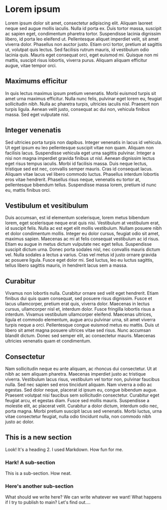 # Lorem ipsum 
Lorem ipsum dolor sit amet, consectetur adipiscing elit. Aliquam laoreet neque sed augue mollis iaculis. Nulla id porta ex. Duis tortor massa, suscipit ac sapien eget, condimentum pharetra tortor. Suspendisse lacinia dignissim libero, id porta leo eleifend ut. Pellentesque aliquet imperdiet velit, sit amet viverra dolor. Phasellus non auctor justo. Etiam orci tortor, pretium at sagittis ut, volutpat quis lectus. Sed facilisis rutrum mauris, id vestibulum odio lacinia quis. Mauris eget consequat orci, eget euismod mi. Quisque non mi mattis, suscipit risus lobortis, viverra purus. Aliquam aliquam efficitur augue, vitae tempor orci.
## Maximums efficitur
In quis lectus maximus ipsum pretium venenatis. Morbi euismod turpis sit amet urna maximus efficitur. Nulla nunc felis, pulvinar eget lorem eu, feugiat sollicitudin nibh. Nulla ac pharetra turpis, ultricies iaculis nisl. Praesent non turpis ligula. Aenean velit justo, consequat ac dui non, vehicula finibus massa. Sed eget vulputate nisl.
## Integer venenatis
Sed ultricies porta turpis non dapibus. Integer venenatis in lacus id vehicula. Ut eget ipsum eu leo pellentesque suscipit vitae non quam. Aliquam non facilisis lacus. Suspendisse vehicula eget urna sagittis pulvinar. Integer a nisi non magna imperdiet gravida finibus ut nisl. Aenean dignissim lectus eget risus tempus iaculis. Morbi id facilisis massa. Duis neque lectus, tristique sed est nec, convallis semper mauris. Cras id consequat lacus. Aliquam vitae lacus vel libero commodo luctus. Phasellus interdum lobortis eros vitae hendrerit. Phasellus risus neque, venenatis eu tortor at, pellentesque bibendum tellus. Suspendisse massa lorem, pretium id nunc eu, mattis finibus orci.
## Vestibulum et vesitibulum
Duis accumsan, est id elementum scelerisque, lorem metus bibendum lorem, eget scelerisque neque erat quis nisi. Vestibulum at vestibulum erat, id suscipit felis. Nulla ac est eget elit mollis vestibulum. Nullam posuere nibh et dolor condimentum mollis. Integer eu dolor cursus, feugiat odio sit amet, maximus sapien. Maecenas ac mi at felis consequat vestibulum ac id risus. Etiam eu augue in metus dictum vulputate nec eget tellus. Suspendisse suscipit dictum urna. Donec porta sodales nisl, nec convallis mauris dictum vel. Nulla sodales a lectus a varius. Cras vel metus id justo ornare gravida ac posuere ligula. Fusce eget dolor mi. Sed luctus, leo eu luctus sagittis, tellus libero sagittis mauris, in hendrerit lacus sem a massa.
## Curabitur
Vivamus non lobortis nulla. Curabitur ornare sed velit eget hendrerit. Etiam finibus dui quis quam consequat, sed posuere risus dignissim. Fusce et lacus ullamcorper, pretium erat quis, viverra dolor. Maecenas in lectus cursus, ullamcorper nisl et, interdum dolor. Fusce fringilla lobortis risus a interdum. Vivamus vestibulum ullamcorper eleifend. Maecenas ultrices, ligula et commodo elementum, augue arcu pulvinar urna, sit amet viverra turpis neque a orci. Pellentesque congue euismod metus eu mattis. Duis ut libero sit amet magna posuere ultrices vitae sed risus. Nunc accumsan blandit dictum. Donec sed semper elit, ac consectetur mauris. Maecenas ultricies venenatis quam et condimentum.
## Consectetur
Nam sollicitudin neque eu ante aliquam, ac rhoncus dui consectetur. Ut at nibh ac sem aliquam pharetra. Maecenas imperdiet justo ac tristique viverra. Vestibulum lacus risus, vestibulum vel tortor non, pulvinar faucibus nulla. Sed nec sapien sed eros tincidunt aliquam. Nam viverra a odio ac egestas. Sed dolor neque, placerat id ipsum eu, congue bibendum augue. Praesent volutpat nisi faucibus sem sollicitudin consectetur. Curabitur eget feugiat arcu, et egestas diam. Fusce sed mollis mauris. Suspendisse a molestie elit, ac placerat velit. Curabitur a dolor dictum, interdum odio nec, porta magna. Morbi pretium suscipit lacus sed venenatis. Morbi luctus, urna vitae consectetur feugiat, nulla odio tincidunt nulla, non commodo nibh justo ac dolor.
## This is a new section
Look! It's a heading 2. I used Markdown. How fun for me.
### Hark! A sub-section
This is a sub-section. How neat.
### Here's another sub-section
What should we write here? We can write whatever we want! What happens if I try to publish to main? Let's find out....
